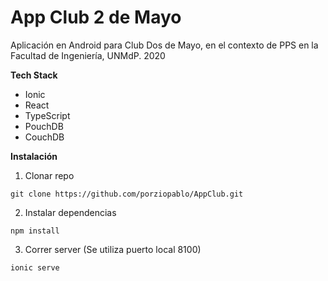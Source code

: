 # App Club 2 de Mayo

Aplicación en Android para Club Dos de Mayo, en el contexto de PPS en la Facultad de Ingeniería, UNMdP. 2020


**Tech Stack**
  - Ionic
  - React
  - TypeScript
  - PouchDB
  - CouchDB

**Instalación**
  1) Clonar repo
  
    git clone https://github.com/porziopablo/AppClub.git
  2) Instalar dependencias
  
    npm install
  3) Correr server (Se utiliza puerto local 8100)
    
    ionic serve
   
